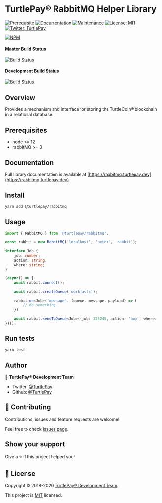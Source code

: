# TurtlePay® RabbitMQ Helper Library

![Prerequisite](https://img.shields.io/badge/node-%3E%3D12-blue.svg) [![Documentation](https://img.shields.io/badge/documentation-yes-brightgreen.svg)](https://github.com/TurtlePay/rabbitmq#readme) [![Maintenance](https://img.shields.io/badge/Maintained%3F-yes-green.svg)](https://github.com/TurtlePay/rabbitmq/graphs/commit-activity) [![License: MIT](https://img.shields.io/badge/License-MIT-yellow.svg)](https://github.com/TurtlePay/rabbitmq/blob/master/LICENSE) [![Twitter: TurtlePay](https://img.shields.io/twitter/follow/TurtlePay.svg?style=social)](https://twitter.com/TurtlePay)

[![NPM](https://nodeico.herokuapp.com/@turtlepay/rabbitmq.svg)](https://npmjs.com/package/@turtlepay/rabbitmq)

#### Master Build Status
[![Build Status](https://github.com/turtlepay/rabbitmq/workflows/CI%20Build%20Tests/badge.svg?branch=master)](https://github.com/turtlepay/rabbitmq/actions)

#### Development Build Status
[![Build Status](https://github.com/turtlepay/rabbitmq/workflows/CI%20Build%20Tests/badge.svg?branch=development)](https://github.com/turtlepay/rabbitmq/actions)

## Overview

Provides a mechanism and interface for storing the TurtleCoin® blockchain in a relational database.

## Prerequisites

- node >= 12
- rabbitMQ >= 3

## Documentation

Full library documentation is available at [https://rabbitmq.turtlepay.dev](https://rabbitmq.turtlepay.dev)

## Install

```sh
yarn add @turtlepay/rabbitmq
```

## Usage

```typescript
import { RabbitMQ } from '@turtlepay/rabbitmq';

const rabbit = new RabbitMQ('localhost', 'peter', 'rabbit');

interface Job {
    job: number;
    action: string;
    where: string;
}

(async() => {
    await rabbit.connect();

    await rabbit.createQueue('worktasts');

    rabbit.on<Job>('message', (queue, message, payload) => {
        // do something
    })

    await rabbit.sendToQueue<Job>({job: 123245, action: 'hop', where: 'bunnytrail'});
})();
```

## Run tests

```sh
yarn test
```

## Author

👤 **TurtlePay® Development Team**

* Twitter: [@TurtlePay](https://twitter.com/TurtlePay)
* Github: [@TurtlePay](https://github.com/TurtlePay)

## 🤝 Contributing

Contributions, issues and feature requests are welcome!

Feel free to check [issues page](https://github.com/TurtlePay/rabbitmq/issues).

## Show your support

Give a ⭐️ if this project helped you!


## 📝 License

Copyright © 2018-2020 [TurtlePay® Development Team](https://github.com/TurtlePay).

This project is [MIT](https://github.com/TurtlePay/rabbitmq/blob/master/LICENSE) licensed.

